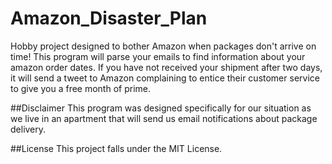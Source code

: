 # Amazon_Disaster_Plan
Hobby project designed to bother Amazon when packages don't arrive on time!
This program will parse your emails to find information about your amazon order dates. If you have not received your shipment after two days, it will send a tweet to Amazon complaining to entice their customer service to give you a free month of prime.

##Disclaimer
This program was designed specifically for our situation  as we live in an apartment that will send us email notifications about package delivery.

##License
This project falls under the MIT License.